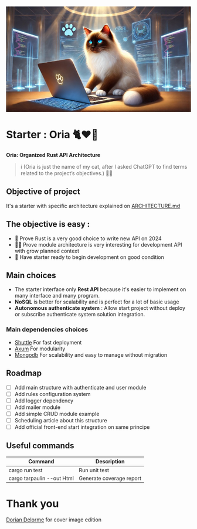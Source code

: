 ![Oria on computer](cover.jpeg)

# Starter : Oria 🐈❤️🦀
**Oria: Organized Rust API Architecture**

> ℹ️ (Oria is just the name of my cat, after I asked ChatGPT to find terms related to the project’s objectives.) 💁‍♂️

## Objective of project

It's a starter with specific architecture explained on [ARCHITECTURE.md](ARCHITECTURE.md)

## The objective is easy : 

- 🦀 Prove Rust is a very good choice to write new API on 2024
- 🕵️‍♂️ Prove module architecture is very interesting for development API with grow planned context
- 👷 Have starter ready to begin development on good condition

## Main choices

- The starter interface only **Rest API** because it's easier to implement on many interface and many program.
- **NoSQL** is better for scalability and is perfect for a lot of basic usage
- **Autonomous authenticate system** : Allow start project without deploy or subscribe authenticate system solution integration.

### Main dependencies choices

- [Shuttle](https://docs.shuttle.rs/getting-started/installation) For fast deployment
- [Axum](https://github.com/tokio-rs/axum) For modularity
- [Mongodb](https://crates.io/crates/mongodb) For scalability and easy to manage without migration

## Roadmap

- [ ] Add main structure with authenticate and user module
- [ ] Add rules configuration system
- [ ] Add logger dependency
- [ ] Add mailer module
- [ ] Add simple CRUD module example
- [ ] Scheduling article about this structure
- [ ] Add official front-end start integration on same principe

## Useful commands

| Command                    | Description              |
|----------------------------|--------------------------|
| cargo run test             | Run unit test            |
| cargo tarpaulin --out Html | Generate coverage report |

# Thank you

[Dorian Delorme](https://github.com/doriandel) for cover image edition